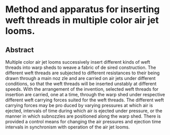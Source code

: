 # Method and apparatus for inserting weft threads in multiple color air jet looms.

## Abstract
Multiple color air jet looms successively insert different kinds of weft threads into warp sheds to weave a fabric of de sired construction. The different weft threads are subjected to different resistances to their being drawn through a main noz zle and are carried on air jets under different conditions, so that the weft threads will be inserted unstably at different speeds. With the arrangement of the invention, selected weft threads for insertion are carried, one at a time, through the warp shed under respective different weft carrying forces suited for the weft threads. The different weft carrying forces may be pro duced by varying pressures at which air is ejected, intervals of time during which air is ejected under pressure, or the manner in which subnozzles are positioned along the warp shed. There is provided a control means for changing the air pressures and ejection time intervals in synchronism with operation of the air jet looms.
